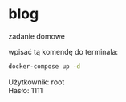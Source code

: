 # blog
zadanie domowe


wpisać tą komendę do terminala:
```bash
docker-compose up -d
```

Użytkownik: root\
Hasło: 1111

